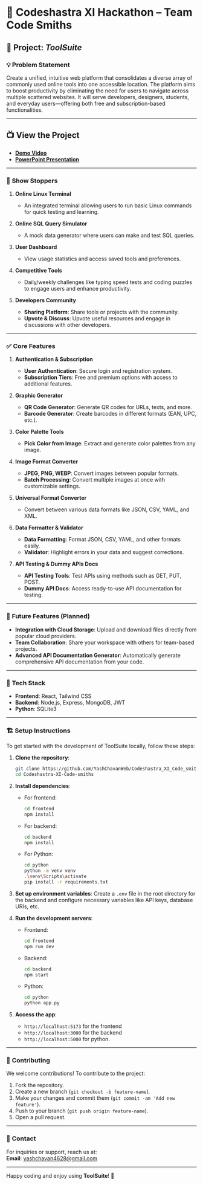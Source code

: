 # 🚀 **Codeshastra XI Hackathon – Team Code Smiths**

## 🧰 **Project: _ToolSuite_**

### 💡 **Problem Statement**

Create a unified, intuitive web platform that consolidates a diverse array of commonly used online tools into one accessible location. The platform aims to boost productivity by eliminating the need for users to navigate across multiple scattered websites. It will serve developers, designers, students, and everyday users—offering both free and subscription-based functionalities.

---

## 📺 **View the Project**

- **[Demo Video](#)**
- **[PowerPoint Presentation](#)**

---

### 🌟 **Show Stoppers**

1. **Online Linux Terminal**

   - An integrated terminal allowing users to run basic Linux commands for quick testing and learning.

2. **Online SQL Query Simulator**

   - A mock data generator where users can make and test SQL queries.

3. **User Dashboard**

   - View usage statistics and access saved tools and preferences.

4. **Competitive Tools**

   - Daily/weekly challenges like typing speed tests and coding puzzles to engage users and enhance productivity.

5. **Developers Community**
   - **Sharing Platform**: Share tools or projects with the community.
   - **Upvote & Discuss**: Upvote useful resources and engage in discussions with other developers.

---

### ✅ **Core Features**

1. **Authentication & Subscription**

   - **User Authentication**: Secure login and registration system.
   - **Subscription Tiers**: Free and premium options with access to additional features.

2. **Graphic Generator**

   - **QR Code Generator**: Generate QR codes for URLs, texts, and more.
   - **Barcode Generator**: Create barcodes in different formats (EAN, UPC, etc.).

3. **Color Palette Tools**

   - **Pick Color from Image**: Extract and generate color palettes from any image.

4. **Image Format Converter**

   - **JPEG, PNG, WEBP**: Convert images between popular formats.
   - **Batch Processing**: Convert multiple images at once with customizable settings.

5. **Universal Format Converter**

   - Convert between various data formats like JSON, CSV, YAML, and XML.

6. **Data Formatter & Validator**

   - **Data Formatting**: Format JSON, CSV, YAML, and other formats easily.
   - **Validator**: Highlight errors in your data and suggest corrections.

7. **API Testing & Dummy APIs Docs**
   - **API Testing Tools**: Test APIs using methods such as GET, PUT, POST.
   - **Dummy API Docs**: Access ready-to-use API documentation for testing.

---

### 🚀 **Future Features (Planned)**

- **Integration with Cloud Storage**: Upload and download files directly from popular cloud providers.
- **Team Collaboration**: Share your workspace with others for team-based projects.
- **Advanced API Documentation Generator**: Automatically generate comprehensive API documentation from your code.

---

### 📜 **Tech Stack**

- **Frontend**: React, Tailwind CSS
- **Backend**: Node.js, Express, MongoDB, JWT
- **Python**: SQLite3

---

### 🏗️ **Setup Instructions**

To get started with the development of ToolSuite locally, follow these steps:

1. **Clone the repository**:

   ```bash
   git clone https://github.com/YashChavanWeb/Codeshastra_XI_Code_smiths
   cd Codeshastra-XI-Code-smiths
   ```

2. **Install dependencies**:

   - For frontend:
     ```bash
     cd frontend
     npm install
     ```
   - For backend:
     ```bash
     cd backend
     npm install
     ```
   - For Python:
     ```bash
     cd python
     python -m venv venv
     .\venv\Scripts\activate
     pip install -r requirements.txt
     ```

3. **Set up environment variables**:
   Create a `.env` file in the root directory for the backend and configure necessary variables like API keys, database URIs, etc.

4. **Run the development servers**:

   - Frontend:
     ```bash
     cd frontend
     npm run dev
     ```
   - Backend:
     ```bash
     cd backend
     npm start
     ```
   - Python:
     ```bash
     cd python
     python app.py
     ```

5. **Access the app**:
   - `http://localhost:5173` for the frontend
   - `http://localhost:3000` for the backend
   - `http://localhost:5000` for python.

---

### 🤝 **Contributing**

We welcome contributions! To contribute to the project:

1. Fork the repository.
2. Create a new branch (`git checkout -b feature-name`).
3. Make your changes and commit them (`git commit -am 'Add new feature'`).
4. Push to your branch (`git push origin feature-name`).
5. Open a pull request.

---

### 💬 **Contact**

For inquiries or support, reach us at:  
**Email**: yashchavan4628@gmail.com

---

Happy coding and enjoy using **ToolSuite**! 🚀
